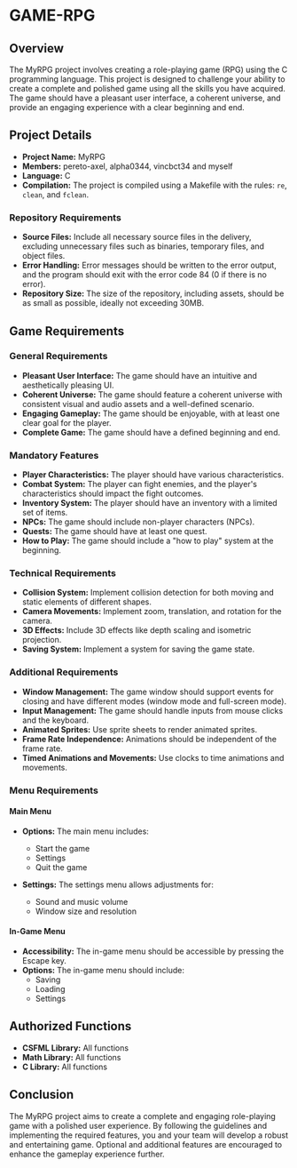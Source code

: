 # GAME-RPG

## Overview
The MyRPG project involves creating a role-playing game (RPG) using the C programming language. This project is designed to challenge your ability to create a complete and polished game using all the skills you have acquired. The game should have a pleasant user interface, a coherent universe, and provide an engaging experience with a clear beginning and end.

## Project Details

- **Project Name:** MyRPG
- **Members:** pereto-axel, alpha0344, vincbct34 and myself
- **Language:** C
- **Compilation:** The project is compiled using a Makefile with the rules: `re`, `clean`, and `fclean`.

### Repository Requirements
- **Source Files:** Include all necessary source files in the delivery, excluding unnecessary files such as binaries, temporary files, and object files.
- **Error Handling:** Error messages should be written to the error output, and the program should exit with the error code 84 (0 if there is no error).
- **Repository Size:** The size of the repository, including assets, should be as small as possible, ideally not exceeding 30MB.

## Game Requirements

### General Requirements
- **Pleasant User Interface:** The game should have an intuitive and aesthetically pleasing UI.
- **Coherent Universe:** The game should feature a coherent universe with consistent visual and audio assets and a well-defined scenario.
- **Engaging Gameplay:** The game should be enjoyable, with at least one clear goal for the player.
- **Complete Game:** The game should have a defined beginning and end.

### Mandatory Features
- **Player Characteristics:** The player should have various characteristics.
- **Combat System:** The player can fight enemies, and the player's characteristics should impact the fight outcomes.
- **Inventory System:** The player should have an inventory with a limited set of items.
- **NPCs:** The game should include non-player characters (NPCs).
- **Quests:** The game should have at least one quest.
- **How to Play:** The game should include a "how to play" system at the beginning.

### Technical Requirements
- **Collision System:** Implement collision detection for both moving and static elements of different shapes.
- **Camera Movements:** Implement zoom, translation, and rotation for the camera.
- **3D Effects:** Include 3D effects like depth scaling and isometric projection.
- **Saving System:** Implement a system for saving the game state.

### Additional Requirements
- **Window Management:** The game window should support events for closing and have different modes (window mode and full-screen mode).
- **Input Management:** The game should handle inputs from mouse clicks and the keyboard.
- **Animated Sprites:** Use sprite sheets to render animated sprites.
- **Frame Rate Independence:** Animations should be independent of the frame rate.
- **Timed Animations and Movements:** Use clocks to time animations and movements.

### Menu Requirements

#### Main Menu
- **Options:** The main menu includes:
  - Start the game
  - Settings
  - Quit the game

- **Settings:** The settings menu allows adjustments for:
  - Sound and music volume
  - Window size and resolution

#### In-Game Menu
- **Accessibility:** The in-game menu should be accessible by pressing the Escape key.
- **Options:** The in-game menu should include:
  - Saving
  - Loading
  - Settings

## Authorized Functions
- **CSFML Library:** All functions
- **Math Library:** All functions
- **C Library:** All functions

## Conclusion
The MyRPG project aims to create a complete and engaging role-playing game with a polished user experience. By following the guidelines and implementing the required features, you and your team will develop a robust and entertaining game. Optional and additional features are encouraged to enhance the gameplay experience further.
